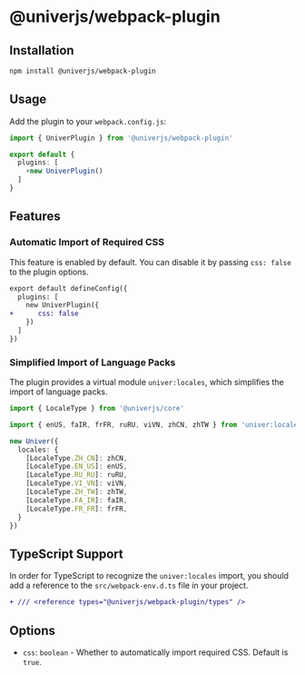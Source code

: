 # @univerjs/webpack-plugin

## Installation

```bash
npm install @univerjs/webpack-plugin
```

## Usage

Add the plugin to your `webpack.config.js`:

```typescript
import { UniverPlugin } from '@univerjs/webpack-plugin'

export default {
  plugins: [
    +new UniverPlugin()
  ]
}
```

## Features

### Automatic Import of Required CSS

This feature is enabled by default. You can disable it by passing `css: false` to the plugin options.

```diff
export default defineConfig({
  plugins: [
    new UniverPlugin({
+      css: false
    })
  ]
})
```

### Simplified Import of Language Packs

The plugin provides a virtual module `univer:locales`, which simplifies the import of language packs.

```typescript
import { LocaleType } from '@univerjs/core'

import { enUS, faIR, frFR, ruRU, viVN, zhCN, zhTW } from 'univer:locales'

new Univer({
  locales: {
    [LocaleType.ZH_CN]: zhCN,
    [LocaleType.EN_US]: enUS,
    [LocaleType.RU_RU]: ruRU,
    [LocaleType.VI_VN]: viVN,
    [LocaleType.ZH_TW]: zhTW,
    [LocaleType.FA_IR]: faIR,
    [LocaleType.FR_FR]: frFR,
  }
})
```

## TypeScript Support

In order for TypeScript to recognize the `univer:locales` import, you should add a reference to the `src/webpack-env.d.ts` file in your project.

```diff
+ /// <reference types="@univerjs/webpack-plugin/types" />
```

## Options

- `css`: `boolean` - Whether to automatically import required CSS. Default is `true`.
